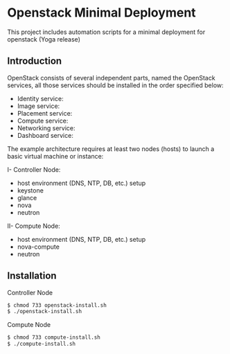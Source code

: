 # Openstack Minimal Deployment

This project includes automation scripts for a minimal deployment for openstack (Yoga release)

## Introduction
OpenStack consists of several independent parts, named the OpenStack services, all those services should be installed in the order specified below:
- Identity service:
- Image service:
- Placement service:
- Compute service:
- Networking service:
- Dashboard service:

The example architecture requires at least two nodes (hosts) to launch a basic virtual machine or instance:

I- Controller Node:

- host environment (DNS, NTP, DB, etc.) setup
- keystone
- glance
- nova
- neutron

II- Compute Node:

- host environment (DNS, NTP, DB, etc.) setup
- nova-compute
- neutron


## Installation

Controller Node
```sh
$ chmod 733 openstack-install.sh
$ ./openstack-install.sh
```

Compute Node
```sh
$ chmod 733 compute-install.sh
$ ./compute-install.sh
```
